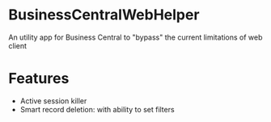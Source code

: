 # BusinessCentralWebHelper
An utility app for Business Central to "bypass" the current limitations of web client

# Features
- Active session killer
- Smart record deletion: with ability to set filters
